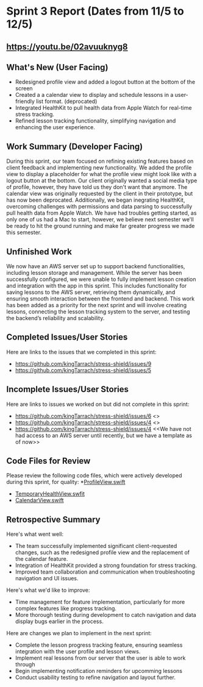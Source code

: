 # Sprint 3 Report (Dates from 11/5 to 12/5)

## https://youtu.be/02avuuknyg8

## What's New (User Facing)
 * Redesigned profile view and added a logout button at the bottom of the screen
 * Created a a calendar view to display and schedule lessons in a user-friendly list format. (deprocated)
 * Integrated HealthKit to pull health data from Apple Watch for real-time stress tracking.
 * Refined lesson tracking functionality, simplifying navigation and enhancing the user experience.

## Work Summary (Developer Facing)
During this sprint, our team focused on refining existing features based on client feedback and implementing new functionality. We added the profile view to display a placeholder for what the profile view might look like with a logout button at the bottom. Our client originally wanted a social media type of profile, however, they have told us they don't want that anymore. The calendar view was originally requested by the client in their prototype, but has now been deprocated. Additionally, we began inegrating HealthKit, overcoming challenges with permissions and data parsing to successfully pull health data from Apple Watch. We have had troubles getting started, as only one of us had a Mac to start, however, we believe next semester we'll be ready to hit the ground running and make far greater progress we made this semester.

## Unfinished Work
We now have an AWS server set up to support backend functionalities, including lesson storage and management. While the server has been successfully configured, we were unable to fully implement lesson creation and integration with the app in this sprint. This includes functionality for saving lessons to the AWS server, retrieving them dynamically, and ensuring smooth interaction between the frontend and backend.
This work has been added as a priority for the next sprint and will involve creating lessons, connecting the lesson tracking system to the server, and testing the backend’s reliability and scalability.

## Completed Issues/User Stories
Here are links to the issues that we completed in this sprint:

 * https://github.com/kingTarrach/stress-shield/issues/9
 * https://github.com/kingTarrach/stress-shield/issues/5

 ## Incomplete Issues/User Stories
 Here are links to issues we worked on but did not complete in this sprint:
 
 * https://github.com/kingTarrach/stress-shield/issues/6 <<We have not had access to an AWS server until recently>>
 * https://github.com/kingTarrach/stress-shield/issues/4 <<We have not had the time yet>>
 * https://github.com/kingTarrach/stress-shield/issues/4 <<We have not had access to an AWS server until recently, but we have a template as of now>>
 
## Code Files for Review
Please review the following code files, which were actively developed during this sprint, for quality:
 *[ProfileView.swift](https://github.com/kingTarrach/stress-shield/blob/home_screen/StressShield/StressShield/Views/ProfileView.swift)
 * [TemporaryHealthView.swfit](https://github.com/kingTarrach/stress-shield/blob/healthkit/StressShield/StressShield/Views/TemporaryHealthView.swift)
 * [CalendarView.swift](https://github.com/kingTarrach/stress-shield/blob/home_screen/StressShield/StressShield/Views/CalendarView.swift)
 
## Retrospective Summary
Here's what went well:
  * The team successfully implemented significant client-requested changes, such as the redesigned profile view and the replacement of the calendar feature.
  * Integration of HealthKit provided a strong foundation for stress tracking.
  * Improved team collaboration and communication when troubleshooting navigation and UI issues.
 
Here's what we'd like to improve:
  * Time management for feature implementation, particularly for more complex features like progress tracking.
  * More thorough testing during development to catch navigation and data display bugs earlier in the process.
  
Here are changes we plan to implement in the next sprint:
  * Complete the lesson progress tracking feature, ensuring seamless integration with the user profile and lesson views.
  * Implement real lessons from our server that the user is able to work through
  * Begin implementing notification reminders for upcomming lessons
  * Conduct usability testing to refine navigation and layout further.
